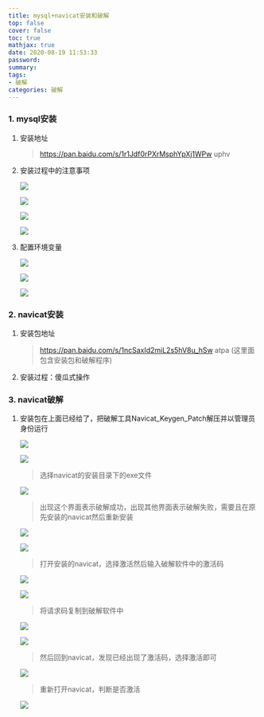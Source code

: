 ```yaml
---
title: mysql+navicat安装和破解
top: false
cover: false
toc: true
mathjax: true
date: 2020-08-19 11:53:33
password:
summary:
tags:
- 破解
categories: 破解
---
```


### 1. mysql安装

1. 安装地址

   > https://pan.baidu.com/s/1r1Jdf0rPXrMsphYpXj1WPw uphv

2. 安装过程中的注意事项

   ![](https://raw.githubusercontent.com/DedicationTechnology/picgo/master/img/41.png)

   ![](https://raw.githubusercontent.com/DedicationTechnology/picgo/master/img/42.png)

   ![](https://raw.githubusercontent.com/DedicationTechnology/picgo/master/img/43.png)

   ![](https://raw.githubusercontent.com/DedicationTechnology/picgo/master/img/44.png)

3. 配置环境变量

   ![](https://raw.githubusercontent.com/DedicationTechnology/picgo/master/img/45.png)

   ![](https://raw.githubusercontent.com/DedicationTechnology/picgo/master/img/46.png)

   ![](https://raw.githubusercontent.com/DedicationTechnology/picgo/master/img/47.png)

### 2. navicat安装

1. 安装包地址

   > https://pan.baidu.com/s/1ncSaxId2miL2s5hV8u_hSw atpa (这里面包含安装包和破解程序)

2. 安装过程：傻瓜式操作

### 3. navicat破解

1. 安装包在上面已经给了，把破解工具Navicat_Keygen_Patch解压并以管理员身份运行

   ![](https://raw.githubusercontent.com/DedicationTechnology/picgo/master/img/48.png)

   ![](https://raw.githubusercontent.com/DedicationTechnology/picgo/master/img/49.png)

   > 选择navicat的安装目录下的exe文件

   ![](https://raw.githubusercontent.com/DedicationTechnology/picgo/master/img/50.png)

   > 出现这个界面表示破解成功，出现其他界面表示破解失败，需要且在原先安装的navicat然后重新安装

   ![](https://raw.githubusercontent.com/DedicationTechnology/picgo/master/img/51.png)

   ![](https://raw.githubusercontent.com/DedicationTechnology/picgo/master/img/52.png)

   > 打开安装的navicat，选择激活然后输入破解软件中的激活码

   ![](https://raw.githubusercontent.com/DedicationTechnology/picgo/master/img/53.png)

   ![](https://raw.githubusercontent.com/DedicationTechnology/picgo/master/img/54.png)

   > 将请求码复制到破解软件中

   ![](https://raw.githubusercontent.com/DedicationTechnology/picgo/master/img/55.png)

   ![](https://raw.githubusercontent.com/DedicationTechnology/picgo/master/img/56.png)

   > 然后回到navicat，发现已经出现了激活码，选择激活即可

   ![](https://raw.githubusercontent.com/DedicationTechnology/picgo/master/img/57.png)

   > 重新打开navicat，判断是否激活

   ![](https://raw.githubusercontent.com/DedicationTechnology/picgo/master/img/58.png)